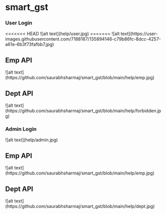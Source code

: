 # smart_gst

<h3>User Login</h3>
<<<<<<< HEAD
![alt text](help/user.jpg)
=======
![alt text](https://user-images.githubusercontent.com/7188167/135894146-c79b86fc-8dcc-4257-a61e-6b3f73fafbb7.jpg)


<h2>Emp API</h2>
![alt text](https://github.com/saurabhsharmaj/smart_gst/blob/main/help/emp.jpg)
<h2>Dept API</h2>
![alt text](https://github.com/saurabhsharmaj/smart_gst/blob/main/help/forbidden.jpg)

<h3>Admin Login</h3>
![alt text](help/admin.jpg)
<h2>Emp API</h2>
![alt text](https://github.com/saurabhsharmaj/smart_gst/blob/main/help/emp.jpg)
<h2>Dept API</h2>
![alt text](https://github.com/saurabhsharmaj/smart_gst/blob/main/help/dept.jpg)
